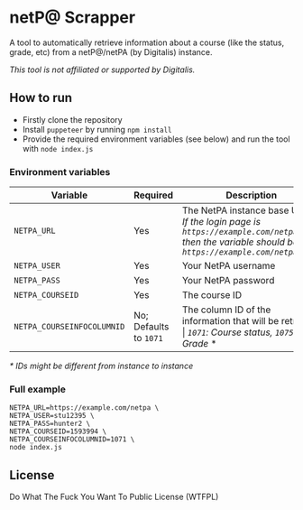 # netP@ Scrapper

A tool to automatically retrieve information about a course (like the status, grade, etc) from a netP@/netPA (by Digitalis) instance.

_This tool is not affiliated or supported by Digitalis._

## How to run

- Firstly clone the repository
- Install `puppeteer` by running `npm install`
- Provide the required environment variables (see below) and run the tool with `node index.js`

### Environment variables

| Variable                   | Required               | Description                                                                                                                                    |
| -------------------------- | ---------------------- | ---------------------------------------------------------------------------------------------------------------------------------------------- |
| `NETPA_URL`                | Yes                    | The NetPA instance base URL \| _If the login page is `https://example.com/netpa/page` then the variable should be `https://example.com/netpa`_ |
| `NETPA_USER`               | Yes                    | Your NetPA username                                                                                                                            |
| `NETPA_PASS`               | Yes                    | Your NetPA password                                                                                                                            |
| `NETPA_COURSEID`           | Yes                    | The course ID                                                                                                                                  |
| `NETPA_COURSEINFOCOLUMNID` | No; Defaults to `1071` | The column ID of the information that will be retrieved \| _`1071`: Course status, `1075`: Grade_ \*                                           |

_\* IDs might be different from instance to instance_

### Full example

```
NETPA_URL=https://example.com/netpa \
NETPA_USER=stu12395 \
NETPA_PASS=hunter2 \
NETPA_COURSEID=1593994 \
NETPA_COURSEINFOCOLUMNID=1071 \
node index.js
```

## License

Do What The Fuck You Want To Public License (WTFPL)
